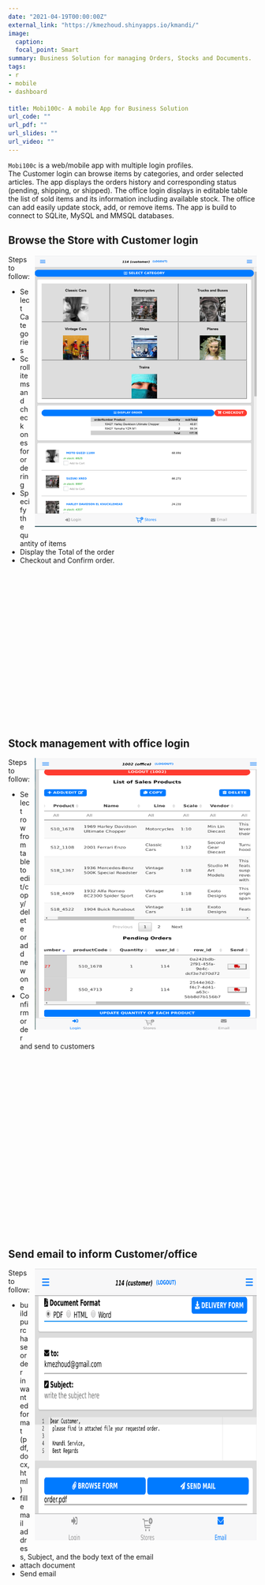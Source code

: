 ```yaml
---
date: "2021-04-19T00:00:00Z"
external_link: "https://kmezhoud.shinyapps.io/kmandi/"
image:
  caption:
  focal_point: Smart
summary: Business Solution for managing Orders, Stocks and Documents. 
tags:
- r
- mobile
- dashboard

title: Mobi100c- A mobile App for Business Solution
url_code: ""
url_pdf: ""
url_slides: ""
url_video: ""
---
```


`Mobi100c` is a web/mobile app with multiple login profiles.    
The Customer login can browse items by categories, and order selected articles. The app displays the orders history and corresponding status (pending, shipping, or shipped). 
The office login displays in editable table the list of sold items and its information including available stock. 
The office can add easily update stock, add, or remove items.
The app is build to connect to SQLite, MySQL and MMSQL databases.


## Browse the Store with Customer login

<img src="store.png" alt="store" align="right" width="450" height="550" style="padding: 0 0 10px 10px;" />

Steps to follow:

* Select Categories
* Scroll items and check ones for ordering
* Specify the quantity of items
* Display the Total of the order
* Checkout and Confirm order.

<div style="margin-bottom:350px;">
</div>

## Stock management with office login

<img src="office.png" alt="store" align="right" width="450" height="550" style="padding: 0 0 10px 10px;" />

Steps to follow:

* Select row from table to edit/copy/delete or add new one
* Confirm order and send to customers


<div style="margin-bottom:400px;">
</div>

## Send email to inform Customer/office

<img src="email_page.png" alt="store" align="right" width="450" height="550" style="padding: 0 0 10px 10px;" />

Steps to follow:

* build purchase order in wanted format (pdf, docx, html)
* fill email address, Subject, and the body text of the email
* attach document
* Send email